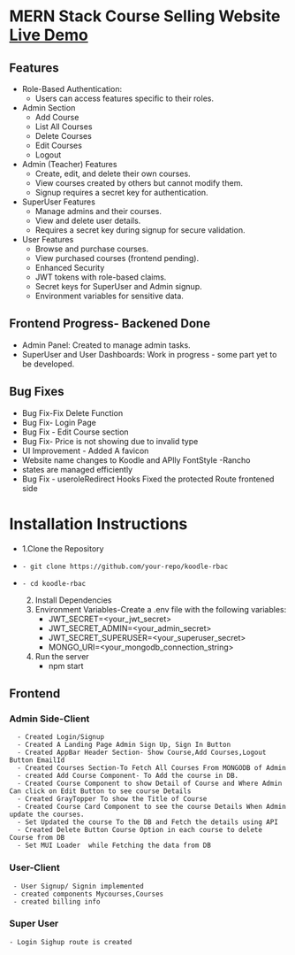 # MERN Stack Course Selling Website [Live Demo](https://course-selling-app-client.onrender.com "Live Demo")


## Features
- Role-Based Authentication:
    - Users can access features specific to their roles.
- Admin Section
    - Add Course
    - List All Courses
    - Delete Courses
    - Edit Courses
    - Logout
- Admin (Teacher) Features
    - Create, edit, and delete their own courses.
    - View courses created by others but cannot modify them.
    - Signup requires a secret key for authentication.
- SuperUser Features
    - Manage admins and their courses.
    - View and delete user details.
    - Requires a secret key during signup for secure validation.
- User Features
    - Browse and purchase courses.
    - View purchased courses (frontend pending).
    - Enhanced Security
    - JWT tokens with role-based claims.
    - Secret keys for SuperUser and Admin signup.
    - Environment variables for sensitive data.
## Frontend Progress- Backened Done
- Admin Panel: Created to manage admin tasks.
- SuperUser and User Dashboards: Work in progress - some part yet to be developed.


## Bug Fixes
- Bug Fix-Fix Delete Function
- Bug Fix- Login Page
- Bug Fix - Edit Course section
- Bug Fix- Price is not showing due to invalid type
- UI Improvement - Added A favicon
- Website name changes to Koodle and APlly FontStyle -Rancho
- states are managed efficiently
- Bug Fix - useroleRedirect Hooks Fixed the protected Route frontened side


# Installation Instructions
- 1.Clone the Repository
-     - git clone https://github.com/your-repo/koodle-rbac
-     - cd koodle-rbac
  2. Install Dependencies
  3. Environment Variables-Create a .env file with the following variables:
     - JWT_SECRET=<your_jwt_secret>
     - JWT_SECRET_ADMIN=<your_admin_secret>
     - JWT_SECRET_SUPERUSER=<your_superuser_secret>
     - MONGO_URI=<your_mongodb_connection_string>
  4. Run the server
     - npm start

## Frontend
  ### Admin Side-Client
      - Created Login/Signup
      - Created A Landing Page Admin Sign Up, Sign In Button
      - Created AppBar Header Section- Show Course,Add Courses,Logout Button EmailId
      - Created Courses Section-To Fetch All Courses From MONGODB of Admin
      - created Add Course Component- To Add the course in DB.
      - Created Course Component to show Detail of Course and Where Admin Can click on Edit Button to see course Details
      - Created GrayTopper To show the Title of Course
      - Created Course Card Component to see the course Details When Admin update the courses.
      - Set Updated the course To the DB and Fetch the details using API
      - Created Delete Button Course Option in each course to delete Course from DB
      - Set MUI Loader  while Fetching the data from DB 
### User-Client
     - User Signup/ Signin implemented
     - created components Mycourses,Courses 
     - created billing info
### Super User
    - Login Sighup route is created
